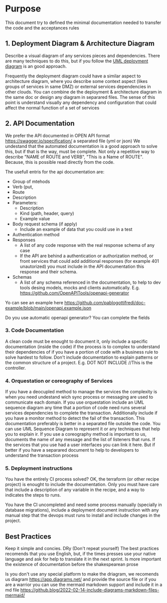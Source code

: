 # Purpose
This document try to defined the minimal documentation needed to transfer the code and the acceptances rules

## 1. Deployment Diagram & Architecture Diagram
Describe a visual diagram of any services pieces and dependencies. There are many techniques to do this, but if you follow the [UML deployment diagram]( https://en.wikipedia.org/wiki/Deployment_diagram) is an good approach.

Frequently the deployment diagram could have a similar aspect to architecture diagram, where you describe some context aspect (likes groups of services in same DMZ) or external services dependencies in other clouds.
You can combine de the deployment & architecture diagram in the same doc or design any diagram in separared files. The sense of this point is understand visually any dependency and configuration that could affect the normal function of a set of services

## 2. API Documentation
We prefer the API documented in OPEN API format https://swagger.io/specification/ a separated file (yml or json)
We undestand that the automated documentation is a good approach to solve this, but if that is the way, must be complete. Not only a repetitive way to describe "NAME of ROUTE and VERB", "This is a Name of ROUTE". Because, this is possible read directly from the code.

The usefull entris for the api documentation are:
- Group of mtehods
- Verb (put,
- Route
- Description
- Parameters: 
    - Description
    - Kind (path, header, query)
    - Example value
- Body request schema (if apply)
    - Include an example of data that you could use in a test
- Authentication method
- Responses
    - A list of any code response with the real response schema of any case
    - If the API are behind a authentication or authorization method, or front services that could add additional responses (for example 401 unautorized) you must include in the API documentation this response and their schema.
- Schemas
    - A list of any schema referenced in the documentation, to help to dev tools desing models, mocks and clients automatically. E.g. https://github.com/OpenAPITools/openapi-generator

Yo can see an example here https://github.com/pablogottifredi/doc-example/blob/main/openapi.example.json

Do you use automatic openapi generator? You can complete the fields


### 3. Code Documentation
A clean code must be enought to document it, only include a specific documentation (inside the code) if the process is to complex to understand their dependencies of if you have a portion of code with a business rule to solve hardest to follow.
Don't include documentation to explain patterns or the common structure of a project. E.g. DOT NOT INCLUDE //This is the controller.

### 4. Orquestation or coreography of Services
If you have a deocupled method to manage the services the complexity is when you need undestand wich sync process or messaging are used to communicate each domain.
If you use orquestation include an UML sequence diagram any time that a portion of code need runs several services dependencies to complete the transaction.
Additionally include if you have a monitor method to detect the fail of the transaction.
This documentation preferably is better in a separated file outside the code. You can use UML Sequence Diagram to represent it or any techniques that help you to explain ir.
If you use a coreography method is important to us, documents the name of any message and the list of listeners that runs.
If the services that you use had a user interfaces you can link it here. But if better if you have a separared document to help to developers to understand the transaction process

### 5. Deployment instructions
You have the entirely CI process solved? OK, the terraform (or other recipe project) is enought to include the documentation. Only you must have care that include a description of any variable in the recipe, and a way to indicates the steps to runs.

You have the CI uncompleted and need some process manually (specially in database migrations), include a deployment document instruction with any manual step that the devops must runs to install and include changes in the project.



## Best Practices
Keep it simple and concies. DRy (Don't repeat yourself)
The best practices recomends that you use English, but, if the times presses use your native language and ask for help to translate it in the next sprint. Is more important the existence of documentation before the shakespearean prose

Is you don't use any special platform to make the driagram, we recomends us diagram https://app.diagrams.net/ and provide the source file or if you are a warrior you can use the mermaid markdown support and include it in a md file https://github.blog/2022-02-14-include-diagrams-markdown-files-mermaid/
